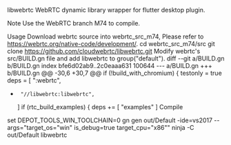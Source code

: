 libwebrtc
WebRTC dynamic library wrapper for flutter desktop plugin.

Note
Use the WebRTC branch M74 to compile.

Usage
Download webrtc source into webrtc_src_m74, Please refer to https://webrtc.org/native-code/development/.
cd webrtc_src_m74/src
git clone https://github.com/cloudwebrtc/libwebrtc.git
Modify webrtc's src/BUILD.gn file and add libwebrtc to group("default").
diff --git a/BUILD.gn b/BUILD.gn
index bfe6d02ab9..2c0eaaa631 100644
--- a/BUILD.gn
+++ b/BUILD.gn
@@ -30,6 +30,7 @@ if (!build_with_chromium) {
     testonly = true
     deps = [
       ":webrtc",
+      "//libwebrtc:libwebrtc",
     ]
     if (rtc_build_examples) {
       deps += [ "examples" ]
Compile


set DEPOT_TOOLS_WIN_TOOLCHAIN=0
gn gen out/Default -ide=vs2017 --args="target_os=\"win\" is_debug=true target_cpu=\"x86\""
ninja -C out/Default libwebrtc




